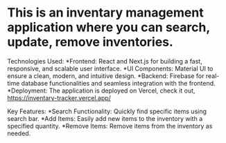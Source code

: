 # This is an inventary management application where you can search, update, remove inventories.
Technologies Used:
  *Frontend: React and Next.js for building a fast, responsive, and scalable user interface.
  *UI Components: Material UI to ensure a clean, modern, and intuitive design.
  *Backend: Firebase for real-time database functionalities and seamless integration with the frontend.
  *Deployment: The application is deployed on Vercel, check it out, https://inventary-tracker.vercel.app/ 
  
Key Features:
*Search Functionality: Quickly find specific items using search bar.
*Add Items: Easily add new items to the inventory with a specified quantity.
*Remove Items: Remove items from the inventory as needed.
